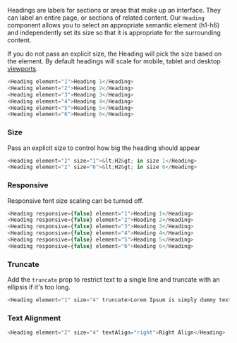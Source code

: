 
Headings are labels for sections or areas that make up an interface. They can label an entire page, or sections of related content. Our `Heading` component allows you to select an appropriate semantic element (h1-h6) and independently set its size so that it is appropriate for the surrounding content. 

If you do not pass an explicit size, the Heading will pick the size based on the element. By default headings will scale for mobile, tablet and desktop [viewports](.//#/Styles/Media%20Query).

```js
<Heading element="1">Heading 1</Heading>
<Heading element="2">Heading 2</Heading>
<Heading element="3">Heading 3</Heading>
<Heading element="4">Heading 4</Heading>
<Heading element="5">Heading 5</Heading>
<Heading element="6">Heading 6</Heading>
```

### Size

Pass an explicit size to control how big the heading should appear

```js
<Heading element="2" size="1">&lt;H2&gt; in size 1</Heading>
<Heading element="2" size="6">&lt;H2&gt; in size 6</Heading>
```

### Responsive

Responsive font size scaling can be turned off.

```js
<Heading responsive={false} element="1">Heading 1</Heading>
<Heading responsive={false} element="2">Heading 2</Heading>
<Heading responsive={false} element="3">Heading 3</Heading>
<Heading responsive={false} element="4">Heading 4</Heading>
<Heading responsive={false} element="5">Heading 5</Heading>
<Heading responsive={false} element="6">Heading 6</Heading>
```

### Truncate

Add the `truncate` prop to restrict text to a single line and truncate with an ellipsis if it&apos;s too long.

```js
<Heading element="1" size="4" truncate>Lorem Ipsum is simply dummy text of the printing and typesetting industry. Lorem Ipsum has been the industry's standard dummy text ever since the 1500s, when an unknown printer took a galley of type and scrambled it to make a type specimen book. It has survived not only five centuries, but also the leap into electronic typesetting, remaining essentially unchanged. It was popularized in the 1960s with the release of Letraset</Heading>

```

### Text Alignment
```js
<Heading element="2" size="4" textAlign="right">Right Align</Heading>
```